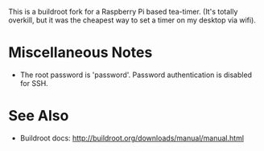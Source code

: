 This is a buildroot fork for a Raspberry Pi based tea-timer. (It's totally overkill, but it was the cheapest way to set a timer on my desktop via wifi).

# Miscellaneous Notes
* The root password is 'password'. Password authentication is disabled for SSH.

# See Also
* Buildroot docs: http://buildroot.org/downloads/manual/manual.html

